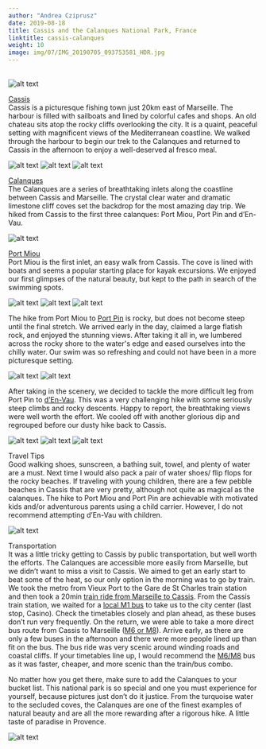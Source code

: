 ```yaml
---
author: "Andrea Cziprusz"
date: 2019-08-18
title: Cassis and the Calanques National Park, France
linktitle: cassis-calanques
weight: 10
image: img/07/IMG_20190705_093753581_HDR.jpg
---
```


\
![alt text](/img/07/IMG_20190705_093753581_HDR.jpg "Cassis and the Calanques")

[Cassis](https://www.avignon-et-provence.com/en/tourism-provence/cassis)  
Cassis is a picturesque fishing town just 20km east of Marseille. The harbour is filled with sailboats and lined by colorful cafes and shops. An old chateau sits atop the rocky cliffs overlooking the city. It is a quaint, peaceful setting with magnificent views of the Mediterranean coastline. We walked through the harbour to begin our trek to the Calanques and returned to Cassis in the afternoon to enjoy a well-deserved al fresco meal.

![alt text](/img/07/IMG_20190705_084446603_HDR.jpg#center "Cassis boats")
![alt text](/img/07/IMG_20190705_084727038_HDR.jpg#center "Cassis harbour")
![alt text](/img/07/IMG_20190705_144826041_HDR.jpg#center "Cassis food")

[Calanques](https://en.wikipedia.org/wiki/Calanques_National_Park)  
The Calanques are a series of breathtaking inlets along the coastline between Cassis and Marseille. The crystal clear water and dramatic limestone cliff coves set the backdrop for the most amazing day trip. We hiked from Cassis to the first three calanques: Port Miou, Port Pin and d’En-Vau. 

![alt text](/img/07/IMG_20190705_092110937.jpg#center "Cassis map")

[Port Miou](https://en.wikipedia.org/wiki/Calanque_de_Port-Miou)  
 Port Miou is the first inlet, an easy walk from Cassis. The cove is lined with boats and seems a popular starting place for kayak excursions. We enjoyed our first glimpses of the natural beauty, but kept to the path in search of the swimming spots.

![alt text](/img/07/IMG_20190705_093633971_HDR.jpg#center "Calanques one")
![alt text](/img/07/IMG_20190705_093801181_HDR.jpg#center "Calanques two")
![alt text](/img/07/IMG_20190705_093843955.jpg#center "Calanques me")

The hike from Port Miou to [Port Pin](https://fr.wikipedia.org/wiki/Calanque_de_Port-Pin) is rocky, but does not become steep until the final stretch. We arrived early in the day, claimed a large flatish rock, and enjoyed the stunning views.  After taking it all in, we lumbered across the rocky shore to the water's edge and eased ourselves into the chilly water.  Our swim was so refreshing and could not have been in a more picturesque setting.

![alt text](/img/07/IMG_20190705_094300214_HDR.jpg#center "Calanques high up")
![alt text](/img/07/IMG_20190705_104248267_HDR.jpg#center "Calanques two")

After taking in the scenery, we decided to tackle the more difficult leg from Port Pin to [d’En-Vau](https://fr.wikipedia.org/wiki/Calanque_d%27En-Vau). This was a very challenging hike with some seriously steep climbs and rocky descents. Happy to report, the breathtaking views were well worth the effort. We cooled off with another glorious dip and regrouped before our dusty hike back to Cassis.  

![alt text](/img/07/IMG_20190705_113532220_HDR.jpg#center "boat")
![alt text](/img/07/IMG_20190705_114052481_HDR.jpg#center "boat")
![alt text](/img/07/IMG_20190705_114341493_HDR.jpg#center "boat")

Travel Tips  
Good walking shoes, sunscreen, a bathing suit, towel, and plenty of water are a must. Next time I would also pack a pair of water shoes/ flip flops for the rocky beaches. If traveling with young children, there are a few pebble beaches in Cassis that are very pretty, although not quite as magical as the calanques. The hike to Port Miou and Port Pin are achievable with motivated kids and/or adventurous parents using a child carrier. However, I do not recommend attempting d’En-Vau with children. 

![alt text](/img/07/IMG_20190705_090224844_HDR.jpg#center "boat")

Transportation  
It was a little tricky getting to Cassis by public transportation, but well worth the efforts.  The Calanques are accessible more easily from Marseille, but we didn’t want to miss a visit to Cassis. We aimed to get an early start to beat some of the heat, so our only option in the morning was to go by train. We took the metro from Vieux Port to the Gare de St Charles train station and then took a 20min [train ride from Marseille to Cassis](https://www.oui.sncf/train/horaires/marseille/cassis). From the Cassis train station, we waited for a [local M1 bus](https://www.cassis.fr/fileadmin/user_upload/documents/vie_pratique/M1_modifiee_a_cpter_du_02_11_15.pdf) to take us to the city center (last stop, Casino). Check the timetables closely and plan ahead, as these buses don’t run very frequently. On the return, we were able to take a more direct bus route from Cassis to Marseille ([M6 or M8](http://www.rtm.fr/en/visit-marseille/getting-around-in-the-surroundings/departures-toward-aix-cassis-la-ciotat)). Arrive early, as there are only a few buses in the afternoon and there were more people lined up than fit on the bus. The bus ride was very scenic around winding roads and coastal cliffs. If your timetables line up, I would recommend the [M6/M8](http://www.rtm.fr/en/visit-marseille/getting-around-in-the-surroundings/departures-toward-aix-cassis-la-ciotat) bus as it was faster, cheaper, and more scenic than the train/bus combo.

No matter how you get there, make sure to add the Calanques to your bucket list. This national park is so special and one you must experience for yourself, because pictures just don’t do it justice.  From the turquoise water to the secluded coves, the Calanques are one of the finest examples of natural beauty and are all the more rewarding after a rigorous hike. A little taste of paradise in Provence.

![alt text](/img/07/IMG_20190705_092531305.jpg#center "us")